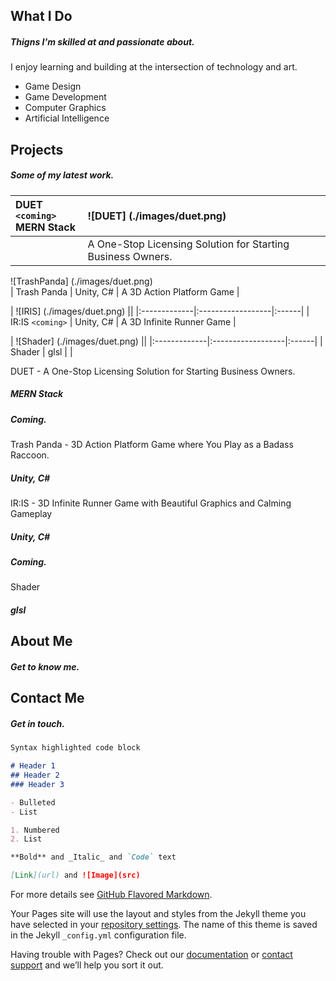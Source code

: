 ## What I Do
##### Thigns I'm skilled at and passionate about.

I enjoy learning and building at the intersection of technology and art.
- Game Design
- Game Development
- Computer Graphics
- Artificial Intelligence

## Projects
##### Some of my latest work.

|DUET `<coming>` <br> MERN Stack |![DUET] (./images/duet.png)    |
|:-------------|:------------------|
|              |  A One-Stop Licensing Solution for Starting Business Owners.  |
  
![TrashPanda] (./images/duet.png)   
| Trash Panda | Unity, C#   | A 3D Action Platform Game  |

| ![IRIS] (./images/duet.png)     ||
|:-------------|:------------------|:------|
| IR:IS `<coming>`          | Unity, C#      | A 3D Infinite Runner Game  |
  
| ![Shader] (./images/duet.png)     ||
|:-------------|:------------------|:------|
| Shader           | glsl |   |

DUET - A One-Stop Licensing Solution for Starting Business Owners. 
##### MERN Stack
##### Coming. 

Trash Panda - 3D Action Platform Game where You Play as a Badass Raccoon.  
##### Unity, C#

IR:IS - 3D Infinite Runner Game with Beautiful Graphics and Calming Gameplay 
##### Unity, C#
##### Coming.

Shader  
##### glsl


## About Me
##### Get to know me.


## Contact Me
##### Get in touch.





```markdown
Syntax highlighted code block

# Header 1
## Header 2
### Header 3

- Bulleted
- List

1. Numbered
2. List

**Bold** and _Italic_ and `Code` text

[Link](url) and ![Image](src)
```

For more details see [GitHub Flavored Markdown](https://guides.github.com/features/mastering-markdown/).

Your Pages site will use the layout and styles from the Jekyll theme you have selected in your [repository settings](https://github.com/jialori/jialori.github.io/settings). The name of this theme is saved in the Jekyll `_config.yml` configuration file.

Having trouble with Pages? Check out our [documentation](https://help.github.com/categories/github-pages-basics/) or [contact support](https://github.com/contact) and we’ll help you sort it out.
